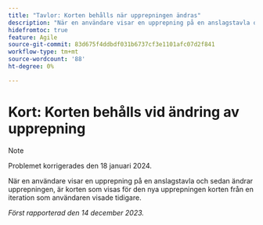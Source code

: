 ```yaml
---
title: "Tavlor: Korten behålls när upprepningen ändras"
description: "När en användare visar en upprepning på en anslagstavla och sedan ändrar upprepningen, är korten som visas för den nya upprepningen korten från en iteration som användaren visade tidigare."
hidefromtoc: true
feature: Agile
source-git-commit: 83d675f4ddbdf031b6737cf3e1101afc07d2f841
workflow-type: tm+mt
source-wordcount: '88'
ht-degree: 0%

---
```



# Kort: Korten behålls vid ändring av upprepning

>[!NOTE]
>
>Problemet korrigerades den 18 januari 2024.

När en användare visar en upprepning på en anslagstavla och sedan ändrar upprepningen, är korten som visas för den nya upprepningen korten från en iteration som användaren visade tidigare.

_Först rapporterad den 14 december 2023._

